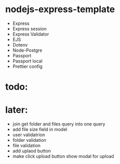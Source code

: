 # nodejs-express-template

-   Express
-   Express session
-   Express Validator
-   EJS
-   Dotenv
-   Node-Postgre
-   Passport
-   Passport local
-   Prettier config


# todo:

# later:
- join get folder and files query into one query
- add file size field in model
- user validatrion
- folder validation
- file validation
- add uplaod button
- make click upload button show modal for upload